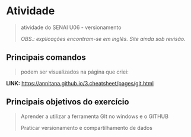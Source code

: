 # Atividade
> atividade do SENAI U06 - versionamento
> 
> *OBS.: explicações encontram-se em inglês. Site ainda sob revisão.*


## Principais comandos


>podem ser visualizados na página que criei:

**LINK:**
https://annitana.github.io/3.cheatsheet/pages/git.html

## Principais objetivos do exercício


> Aprender a utilizar a ferramenta GIt no windows e o GITHUB
> 
> Praticar versionamento e compartilhamento de dados


